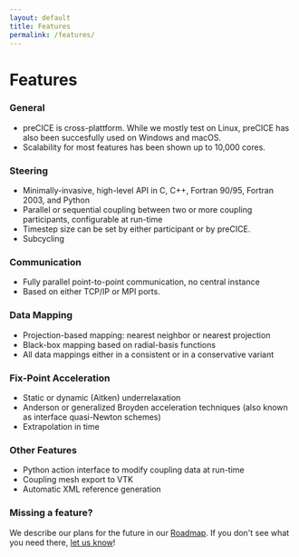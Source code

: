 ```yaml
---
layout: default
title: Features
permalink: /features/
---
```


# Features

### General
+ preCICE is cross-plattform. While we mostly test on Linux, preCICE has also been succesfully used on Windows and macOS.
+ Scalability for most features has been shown up to 10,000 cores.

### Steering
+ Minimally-invasive, high-level API in C, C++, Fortran 90/95, Fortran 2003, and Python
+ Parallel or sequential coupling between two or more coupling participants, configurable at run-time
+ Timestep size can be set by either participant or by preCICE.
+ Subcycling

### Communication
+ Fully parallel point-to-point communication, no central instance
+ Based on either TCP/IP or MPI ports.

### Data Mapping
+ Projection-based mapping: nearest neighbor or nearest projection
+ Black-box mapping based on radial-basis functions
+ All data mappings either in a consistent or in a conservative variant

### Fix-Point Acceleration
+ Static or dynamic (Aitken) underrelaxation
+ Anderson or generalized Broyden acceleration techniques (also known as interface quasi-Newton schemes)
+ Extrapolation in time

### Other Features
+ Python action interface to modify coupling data at run-time
+ Coupling mesh export to VTK
+ Automatic XML reference generation

### Missing a feature?
We describe our plans for the future in our [Roadmap](https://github.com/precice/precice/wiki/Roadmap). If you don't see what you need there, [let us know](../resources/#contact)!
